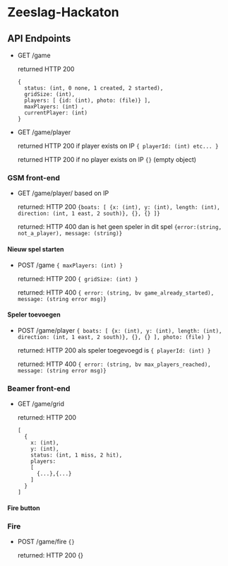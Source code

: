 # Zeeslag-Hackaton

## API Endpoints

- GET /game

  returned HTTP 200 
  
  ```
  {
    status: (int, 0 none, 1 created, 2 started), 
    gridSize: (int), 
    players: [ {id: (int), photo: (file)} ], 
    maxPlayers: (int) ,
    currentPlayer: (int)
  }
  ```
  
- GET /game/player

  returned HTTP 200 if player exists on IP `{ playerId: (int) etc... }`
  
  returned HTTP 200 if no player exists on IP `{}` (empty object)

### GSM front-end

- GET /game/player/ based on IP 

  returned: HTTP 200 `{boats: [ {x: (int), y: (int), length: (int), direction: (int, 1 east, 2 south)}, {}, {} ]}`
  
  returned: HTTP 400 dan is het geen speler in dit spel `{error:(string, not_a_player), message: (string)}`

#### Nieuw spel starten

- POST /game `{ maxPlayers: (int) }`

  returned: HTTP 200 `{ gridSize: (int) }` 
  
  returned: HTTP 400 `{ error: (string, bv game_already_started), message: (string error msg)}`
  
#### Speler toevoegen

- POST /game/player `{ boats: [ {x: (int), y: (int), length: (int), direction: (int, 1 east, 2 south)}, {}, {} ], photo: (file) }`

  returned: HTTP 200 als speler toegevoegd is `{ playerId: (int) }`
  
  returned: HTTP 400 `{ error: (string, bv max_players_reached), message: (string error msg)}`
  
### Beamer front-end
  
- GET /game/grid

  returned: HTTP 200 
  
  ```
  [
    {
      x: (int),
      y: (int),
      status: (int, 1 miss, 2 hit),
      players: 
      [
        {...},{...}
      ]
    }
  ]
  ```
  
#### Fire button

### Fire

- POST /game/fire `{}`
  
  returned: HTTP 200 {}
